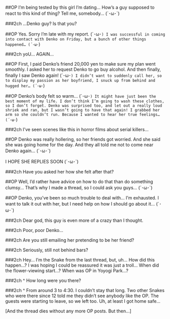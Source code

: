 ##OP
I’m being tested by this girl I’m dating…
How’s a guy supposed to react to this kind of thing? Tell me, somebody… (´･ω･`)

###2ch
…Denko guy? Is that you?

##OP
Yes. Sorry I’m late with my report. (´･ω･`)
I was successful in coming into contact with Denko on Friday, but a bunch of other things happened… (´･ω･`)

###2ch
yoU… AGAIN…

##OP
First, I paid Denko’s friend 20,000 yen to make sure my plan went smoothly.
I asked her to request Denko to go buy alcohol.
And then finally, finally I saw Denko again! (´･ω･`)
I didn’t want to suddenly call her, so to display my passion as her boyfriend, I snuck up from behind and hugged her… (´･ω･`)

##OP
Denko’s body felt so warm… (´･ω･`)
It might have just been the best moment of my life. I don’t think I’m going to wash these clothes, so I don’t forget.
Denko was surprised too, and let out a really loud shriek and ran, but I wasn’t going to have that again!
I grabbed her arm so she couldn’t run. Because I wanted to hear her true feelings… (´･ω･`)

###2ch
I’ve seen scenes like this in horror films about serial killers…

##OP
Denko was really hollering, so her friends got worried.
And she said she was going home for the day. And they all told me not to come near Denko again… (´･ω･`)

I HOPE SHE REPLIES SOON (´･ω･`)

###2ch
Have you asked her how she felt after that?

##OP
Well, I’d rather have advice on how to do that than do something clumsy…
That’s why I made a thread, so I could ask you guys… (´･ω･`)

##OP
Denko, you’ve been so much trouble to deal with… I’m exhausted.
I want to talk it out with her, but I need help on how I should go about it… (´･ω･`)

###2ch
Dear god, this guy is even more of a crazy than I thought.

###2ch
Poor, poor Denko…

###2ch
Are you still emailing her pretending to be her friend?

###2ch
Seriously, still not behind bars?

###2ch
Hey…
I’m the Snake from the last thread, but, uh…
How did this happen…? I was hoping I could be reassured it was just a troll…
When did the flower-viewing start…? When was OP in Yoyogi Park…?

###2ch
^ How long were you there?

###2ch
^ From around 3 to 4:30. I couldn’t stay that long.
Two other Snakes who were there since 12 told me they didn’t see anybody like the OP.
The guests were starting to leave, so we left too. Uh, at least I got home safe…


[And the thread dies without any more OP posts. But then…]
